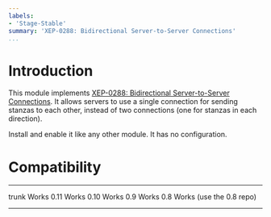 ```yaml
---
labels:
- 'Stage-Stable'
summary: 'XEP-0288: Bidirectional Server-to-Server Connections'
...
```


Introduction
============

This module implements [XEP-0288: Bidirectional Server-to-Server
Connections](http://xmpp.org/extensions/xep-0288.html). It allows
servers to use a single connection for sending stanzas to each other,
instead of two connections (one for stanzas in each direction).

Install and enable it like any other module. It has no configuration.

Compatibility
=============

  ------- --------------------------
  trunk   Works
  0.11    Works
  0.10    Works
  0.9     Works
  0.8     Works (use the 0.8 repo)
  ------- --------------------------
